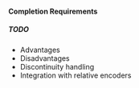 #### Completion Requirements


##### TODO

- Advantages
- Disadvantages
- Discontinuity handling
- Integration with relative encoders
